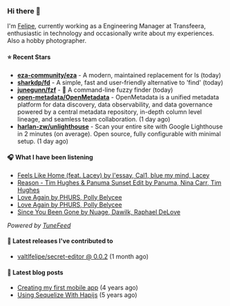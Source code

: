 ### Hi there 👋

I'm [Felipe](https://felipevm.com), currently working as a Engineering Manager at Transfeera, enthusiastic in technology and occasionally write about my experiences. Also a hobby photographer.

#### ⭐ Recent Stars
- **[eza-community/eza](https://github.com/eza-community/eza)** - A modern, maintained replacement for ls (today)
- **[sharkdp/fd](https://github.com/sharkdp/fd)** - A simple, fast and user-friendly alternative to &#39;find&#39; (today)
- **[junegunn/fzf](https://github.com/junegunn/fzf)** - :cherry_blossom: A command-line fuzzy finder (today)
- **[open-metadata/OpenMetadata](https://github.com/open-metadata/OpenMetadata)** - OpenMetadata is a unified metadata platform for data discovery, data observability, and data governance powered by a central metadata repository, in-depth column level lineage, and seamless team collaboration. (1 day ago)
- **[harlan-zw/unlighthouse](https://github.com/harlan-zw/unlighthouse)** - Scan your entire site with Google Lighthouse in 2 minutes (on average). Open source, fully configurable with minimal setup. (1 day ago)

#### 🎧 What I have been listening
- [Feels Like Home (feat. Lacey) by l&#39;essay, Cal1, blue my mind, Lacey](https://open.spotify.com/track/6H9RisDYZ8KRlFFn5Qubyw)
- [Reason - Tim Hughes &amp; Panuma Sunset Edit by Panuma, Nina Carr, Tim Hughes](https://open.spotify.com/track/0txmcPVaXJ3o7avdhn2u1S)
- [Love Again by PHURS, Polly Belycee](https://open.spotify.com/track/41rZV21ofgnCouBXIMJL6E)
- [Love Again by PHURS, Polly Belycee](https://open.spotify.com/track/41rZV21ofgnCouBXIMJL6E)
- [Since You Been Gone by Nuage, Dawilk, Raphael DeLove](https://open.spotify.com/track/0zNH3r9xCa4OHDz69bRur5)

_Powered by [TuneFeed](https://tunefeed.app?ref=valtlfelipe-gh-profile)_ 

#### 🚀 Latest releases I've contributed to


- [valtlfelipe/secret-editor @ 0.0.2](https://github.com/valtlfelipe/secret-editor/releases/tag/0.0.2) (1 month ago)

#### 📄 Latest blog posts
- [Creating my first mobile app](https://felipevm.com/posts/creating-my-first-mobile-app/) (4 years ago)
- [Using Sequelize With Hapijs](https://felipevm.com/posts/using-sequelize-with-hapijs/) (5 years ago)
